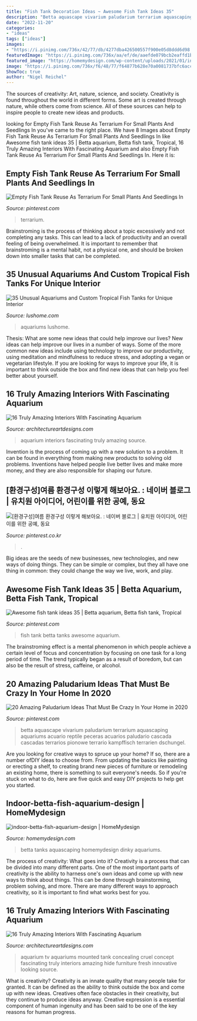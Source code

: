 ```yaml
---
title: "Fish Tank Decoration Ideas ~ Awesome Fish Tank Ideas 35"
description: "Betta aquascape vivarium paludarium terrarium aquascaping aquariums acuario reptile peceras acuarios paludario cascada cascadas terrarios pionowe terrario kampffisch terrarien dschungel"
date: "2022-11-20"
categories:
- "ideas"
tags: ["ideas"]
images:
- "https://i.pinimg.com/736x/42/77/db/4277dba426500557f900e05d8ddd6d98.jpg"
featuredImage: "https://i.pinimg.com/736x/aa/ef/de/aaefde079bcb2eaffd1bb3b3aab348db.jpg"
featured_image: "https://homemydesign.com/wp-content/uploads/2021/01/indoor-betta-fish-aquarium-design.jpg"
image: "https://i.pinimg.com/736x/f6/48/77/f64877b628e70a0081737bfc6acc3d56.jpg"
ShowToc: true
author: "Nigel Reichel"
---
```



The sources of creativity: Art, nature, science, and society.
Creativity is found throughout the world in different forms. Some art is created through nature, while others come from science. All of these sources can help to inspire people to create new ideas and products.

	

		
looking for Empty Fish Tank Reuse As Terrarium For Small Plants And Seedlings In you've came to the right place. We have 8 Images about Empty Fish Tank Reuse As Terrarium For Small Plants And Seedlings In like Awesome fish tank ideas 35 | Betta aquarium, Betta fish tank, Tropical, 16 Truly Amazing Interiors With Fascinating Aquarium and also Empty Fish Tank Reuse As Terrarium For Small Plants And Seedlings In. Here it is:
		
    
## Empty Fish Tank Reuse As Terrarium For Small Plants And Seedlings In

<img loading=lazy src="https://i.pinimg.com/736x/aa/ef/de/aaefde079bcb2eaffd1bb3b3aab348db.jpg" onerror="this.onerror=null;this.src='https://tse2.mm.bing.net/th?id=OIP.Ur4BgE0Y3uIHvCc4lPoJGAHaLH&amp;pid=15.1';" alt="Empty Fish Tank Reuse As Terrarium For Small Plants And Seedlings In">

_Source: pinterest.com_

>terrarium. 

	

Brainstroming is the process of thinking about a topic excessively and not completing any tasks. This can lead to a lack of productivity and an overall feeling of being overwhelmed. It is important to remember that brainstroming is a mental habit, not a physical one, and should be broken down into smaller tasks that can be completed.

    
## 35 Unusual Aquariums And Custom Tropical Fish Tanks For Unique Interior

<img loading=lazy src="https://www.lushome.com/wp-content/uploads/2013/07/custom-aquariums-fish-tanks-24.jpg" onerror="this.onerror=null;this.src='https://tse1.mm.bing.net/th?id=OIP.vpda4k2mwiidZpMH9dtUBwAAAA&amp;pid=15.1';" alt="35 Unusual Aquariums and Custom Tropical Fish Tanks for Unique Interior">

_Source: lushome.com_

>aquariums lushome. 

	

Thesis: What are some new ideas that could help improve our lives?
New ideas can help improve our lives in a number of ways. Some of the more common new ideas include using technology to improve our productivity, using meditation and mindfulness to reduce stress, and adopting a vegan or vegetarian lifestyle. If you are looking for ways to improve your life, it is important to think outside the box and find new ideas that can help you feel better about yourself.

    
## 16 Truly Amazing Interiors With Fascinating Aquarium

<img loading=lazy src="https://www.architectureartdesigns.com/wp-content/uploads/2015/09/1427-630x421.jpg" onerror="this.onerror=null;this.src='https://tse4.mm.bing.net/th?id=OIP.SCJP9DqCMT-8ohH4clBwugHaE8&amp;pid=15.1';" alt="16 Truly Amazing Interiors With Fascinating Aquarium">

_Source: architectureartdesigns.com_

>aquarium interiors fascinating truly amazing source. 

	

Invention is the process of coming up with a new solution to a problem. It can be found in everything from making new products to solving old problems. Inventions have helped people live better lives and make more money, and they are also responsible for shaping our future.

    
## [환경구성]여름 환경구성 이렇게 해보아요. : 네이버 블로그 | 유치원 아이디어, 어린이를 위한 공예, 동요

<img loading=lazy src="https://i.pinimg.com/736x/f6/48/77/f64877b628e70a0081737bfc6acc3d56.jpg" onerror="this.onerror=null;this.src='https://tse3.mm.bing.net/th?id=OIP.jBAKZ-O0nBSDFGqTQtDsLQAAAA&amp;pid=15.1';" alt="[환경구성]여름 환경구성 이렇게 해보아요. : 네이버 블로그 | 유치원 아이디어, 어린이를 위한 공예, 동요">

_Source: pinterest.co.kr_

>. 

	

Big ideas are the seeds of new businesses, new technologies, and new ways of doing things. They can be simple or complex, but they all have one thing in common: they could change the way we live, work, and play.

    
## Awesome Fish Tank Ideas 35 | Betta Aquarium, Betta Fish Tank, Tropical

<img loading=lazy src="https://i.pinimg.com/736x/61/c1/0f/61c10fb94d24cdb9272c32ef24db908c.jpg" onerror="this.onerror=null;this.src='https://tse3.mm.bing.net/th?id=OIP.tITVwxzYlta72Aa9TziRqQHaLE&amp;pid=15.1';" alt="Awesome fish tank ideas 35 | Betta aquarium, Betta fish tank, Tropical">

_Source: pinterest.com_

>fish tank betta tanks awesome aquarium. 

	

The brainstroming effect is a mental phenomenon in which people achieve a certain level of focus and concentration by focusing on one task for a long period of time. The trend typically began as a result of boredom, but can also be the result of stress, caffeine, or alcohol.

    
## 20 Amazing Paludarium Ideas That Must Be Crazy In Your Home In 2020

<img loading=lazy src="https://i.pinimg.com/736x/42/77/db/4277dba426500557f900e05d8ddd6d98.jpg" onerror="this.onerror=null;this.src='https://tse3.mm.bing.net/th?id=OIP.-W0PqnS-210xxiKX1MH7EQHaKc&amp;pid=15.1';" alt="20 Amazing Paludarium Ideas That Must Be Crazy In Your Home in 2020">

_Source: pinterest.com_

>betta aquascape vivarium paludarium terrarium aquascaping aquariums acuario reptile peceras acuarios paludario cascada cascadas terrarios pionowe terrario kampffisch terrarien dschungel. 

	

Are you looking for creative ways to spruce up your home? If so, there are a number ofDIY ideas to choose from. From updating the basics like painting or erecting a shelf, to creating brand new pieces of furniture or remodeling an existing home, there is something to suit everyone's needs. So if you're stuck on what to do, here are five quick and easy DIY projects to help get you started.

    
## Indoor-betta-fish-aquarium-design | HomeMydesign

<img loading=lazy src="https://homemydesign.com/wp-content/uploads/2021/01/indoor-betta-fish-aquarium-design.jpg" onerror="this.onerror=null;this.src='https://tse3.mm.bing.net/th?id=OIP.1PY4UsZnul2B8QvWgy8pIAHaLF&amp;pid=15.1';" alt="indoor-betta-fish-aquarium-design | HomeMydesign">

_Source: homemydesign.com_

>betta tanks aquascaping homemydesign dinky aquariums. 

	

The process of creativity: What goes into it?
Creativity is a process that can be divided into many different parts. One of the most important parts of creativity is the ability to harness one's own ideas and come up with new ways to think about things. This can be done through brainstorming, problem solving, and more. There are many different ways to approach creativity, so it is important to find what works best for you.

    
## 16 Truly Amazing Interiors With Fascinating Aquarium

<img loading=lazy src="https://www.architectureartdesigns.com/wp-content/uploads/2015/09/828-630x712.jpg" onerror="this.onerror=null;this.src='https://tse4.mm.bing.net/th?id=OIP.8UvJYSITMxOj0QX5W9yOPwHaIX&amp;pid=15.1';" alt="16 Truly Amazing Interiors With Fascinating Aquarium">

_Source: architectureartdesigns.com_

>aquarium tv aquariums mounted tank concealing cruel concept fascinating truly interiors amazing hide furniture fresh innovative looking source. 

	

What is creativity?
Creativity is an innate quality that many people take for granted. It can be defined as the ability to think outside the box and come up with new ideas. Creatives often face obstacles in their creativity, but they continue to produce ideas anyway. Creative expression is a essential component of human ingenuity and has been said to be one of the key reasons for human progress.

